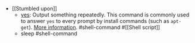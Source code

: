 - [[Stumbled upon]]
	- [yes](https://command-not-found.com/yes): Output something repeatedly. This command is commonly used to answer `yes` to every prompt by install commands (such as `apt-get`). [More information](https://www.gnu.org/software/coreutils/yes). #shell-command #[[Shell script]]
	- sleep #shell-command